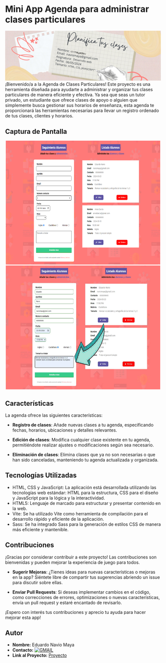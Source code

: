 # Mini App Agenda para administrar clases particulares
<img src="https://github.com/Mayadevv/Agenda-Clases-particulares/blob/main/banner.jpg">
¡Bienvenido/a a la Agenda de Clases Particulares! Este proyecto es una herramienta diseñada para ayudarte a administrar y organizar tus clases particulares de manera eficiente y efectiva. Ya sea que seas un tutor privado, un estudiante que ofrece clases de apoyo o alguien que simplemente busca gestionar sus horarios de enseñanza, esta agenda te proporcionará las herramientas necesarias para llevar un registro ordenado de tus clases, clientes y horarios.

## Captura de Pantalla
<p align="center">
  <img src="https://github.com/Mayadevv/Agenda-Clases-particulares/blob/main/Presentacion1.png" width="500px" height="400px">
  <img src="https://github.com/Mayadevv/Agenda-Clases-particulares/blob/main/presentacion2.jpg" width="500px" height="400px">
</p>

## Características

La agenda ofrece las siguientes características:

- **Registro de clases**: Añade nuevas clases a tu agenda, especificando fechas, horarios, ubicaciones y detalles relevantes.
  
- **Edición de clases**: Modifica cualquier clase existente en tu agenda, permitiéndote realizar ajustes o modificaciones según sea necesario.

- **Eliminación de clases**: Elimina clases que ya no son necesarias o que han sido canceladas, manteniendo tu agenda actualizada y organizada.

## Tecnologías Utilizadas

- HTML, CSS y JavaScript: La aplicación está desarrollada utilizando las tecnologías web estándar: HTML para la estructura, CSS para el diseño y JavaScript para la lógica y la interactividad.
- HTML5: Lenguaje de marcado para estructurar y presentar contenido en la web.
- Vite: Se ha utilizado Vite como herramienta de compilación para el desarrollo rápido y eficiente de la aplicación.
- Sass: Se ha integrado Sass para la generación de estilos CSS de manera más eficiente y mantenible.

## Contribuciones

¡Gracias por considerar contribuir a este proyecto! Las contribuciones son bienvenidas y pueden mejorar la experiencia de juego para todos. 
  
- **Sugerir Mejoras**: ¿Tienes ideas para nuevas características o mejoras en la app? Siéntete libre de compartir tus sugerencias abriendo un issue para discutir sobre ellas.

- **Enviar Pull Requests**: Si deseas implementar cambios en el código, como correcciones de errores, optimizaciones o nuevas características, envía un pull request y estaré encantado de revisarlo.

¡Espero con interés tus contribuciones y aprecio tu ayuda para hacer mejorar esta app!



## Autor

- **Nombre:** Eduardo Navio Maya
- **Contacto:** [![GMAIL](https://img.shields.io/badge/naviomaya%40gmail.com%20-%20%20DISCORD?style=social&logo=GMAIL&labelColor=black&color=white)](mailto:naviomaya@gmail.com)
- **Link al Proyecto:** [Proyecto](https://agendaclasesparticulares.netlify.app/)

